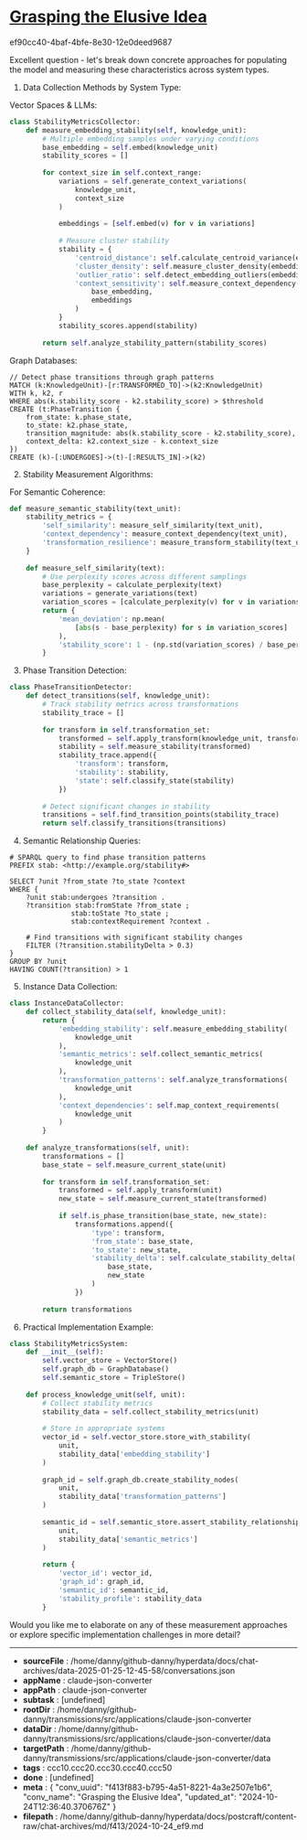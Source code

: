 # [Grasping the Elusive Idea](https://claude.ai/chat/f413f883-b795-4a51-8221-4a3e2507e1b6)

ef90cc40-4baf-4bfe-8e30-12e0deed9687

 Excellent question - let's break down concrete approaches for populating the model and measuring these characteristics across system types.

1. Data Collection Methods by System Type:

Vector Spaces & LLMs:
```python
class StabilityMetricsCollector:
    def measure_embedding_stability(self, knowledge_unit):
        # Multiple embedding samples under varying conditions
        base_embedding = self.embed(knowledge_unit)
        stability_scores = []
        
        for context_size in self.context_range:
            variations = self.generate_context_variations(
                knowledge_unit, 
                context_size
            )
            
            embeddings = [self.embed(v) for v in variations]
            
            # Measure cluster stability
            stability = {
                'centroid_distance': self.calculate_centroid_variance(embeddings),
                'cluster_density': self.measure_cluster_density(embeddings),
                'outlier_ratio': self.detect_embedding_outliers(embeddings),
                'context_sensitivity': self.measure_context_dependency(
                    base_embedding,
                    embeddings
                )
            }
            stability_scores.append(stability)
            
        return self.analyze_stability_pattern(stability_scores)
```

Graph Databases:
```cypher
// Detect phase transitions through graph patterns
MATCH (k:KnowledgeUnit)-[r:TRANSFORMED_TO]->(k2:KnowledgeUnit)
WITH k, k2, r
WHERE abs(k.stability_score - k2.stability_score) > $threshold
CREATE (t:PhaseTransition {
    from_state: k.phase_state,
    to_state: k2.phase_state,
    transition_magnitude: abs(k.stability_score - k2.stability_score),
    context_delta: k2.context_size - k.context_size
})
CREATE (k)-[:UNDERGOES]->(t)-[:RESULTS_IN]->(k2)
```

2. Stability Measurement Algorithms:

For Semantic Coherence:
```python
def measure_semantic_stability(text_unit):
    stability_metrics = {
        'self_similarity': measure_self_similarity(text_unit),
        'context_dependency': measure_context_dependency(text_unit),
        'transformation_resilience': measure_transform_stability(text_unit)
    }
    
    def measure_self_similarity(text):
        # Use perplexity scores across different samplings
        base_perplexity = calculate_perplexity(text)
        variations = generate_variations(text)
        variation_scores = [calculate_perplexity(v) for v in variations]
        return {
            'mean_deviation': np.mean(
                [abs(s - base_perplexity) for s in variation_scores]
            ),
            'stability_score': 1 - (np.std(variation_scores) / base_perplexity)
        }
```

3. Phase Transition Detection:

```python
class PhaseTransitionDetector:
    def detect_transitions(self, knowledge_unit):
        # Track stability metrics across transformations
        stability_trace = []
        
        for transform in self.transformation_set:
            transformed = self.apply_transform(knowledge_unit, transform)
            stability = self.measure_stability(transformed)
            stability_trace.append({
                'transform': transform,
                'stability': stability,
                'state': self.classify_state(stability)
            })
        
        # Detect significant changes in stability
        transitions = self.find_transition_points(stability_trace)
        return self.classify_transitions(transitions)
```

4. Semantic Relationship Queries:

```sparql
# SPARQL query to find phase transition patterns
PREFIX stab: <http://example.org/stability#>

SELECT ?unit ?from_state ?to_state ?context
WHERE {
    ?unit stab:undergoes ?transition .
    ?transition stab:fromState ?from_state ;
               stab:toState ?to_state ;
               stab:contextRequirement ?context .
    
    # Find transitions with significant stability changes
    FILTER (?transition.stabilityDelta > 0.3)
}
GROUP BY ?unit
HAVING COUNT(?transition) > 1
```

5. Instance Data Collection:

```python
class InstanceDataCollector:
    def collect_stability_data(self, knowledge_unit):
        return {
            'embedding_stability': self.measure_embedding_stability(
                knowledge_unit
            ),
            'semantic_metrics': self.collect_semantic_metrics(
                knowledge_unit
            ),
            'transformation_patterns': self.analyze_transformations(
                knowledge_unit
            ),
            'context_dependencies': self.map_context_requirements(
                knowledge_unit
            )
        }
    
    def analyze_transformations(self, unit):
        transformations = []
        base_state = self.measure_current_state(unit)
        
        for transform in self.transformation_set:
            transformed = self.apply_transform(unit)
            new_state = self.measure_current_state(transformed)
            
            if self.is_phase_transition(base_state, new_state):
                transformations.append({
                    'type': transform,
                    'from_state': base_state,
                    'to_state': new_state,
                    'stability_delta': self.calculate_stability_delta(
                        base_state, 
                        new_state
                    )
                })
        
        return transformations
```

6. Practical Implementation Example:

```python
class StabilityMetricsSystem:
    def __init__(self):
        self.vector_store = VectorStore()
        self.graph_db = GraphDatabase()
        self.semantic_store = TripleStore()
        
    def process_knowledge_unit(self, unit):
        # Collect stability metrics
        stability_data = self.collect_stability_metrics(unit)
        
        # Store in appropriate systems
        vector_id = self.vector_store.store_with_stability(
            unit, 
            stability_data['embedding_stability']
        )
        
        graph_id = self.graph_db.create_stability_nodes(
            unit, 
            stability_data['transformation_patterns']
        )
        
        semantic_id = self.semantic_store.assert_stability_relationships(
            unit, 
            stability_data['semantic_metrics']
        )
        
        return {
            'vector_id': vector_id,
            'graph_id': graph_id,
            'semantic_id': semantic_id,
            'stability_profile': stability_data
        }
```

Would you like me to elaborate on any of these measurement approaches or explore specific implementation challenges in more detail?

---

* **sourceFile** : /home/danny/github-danny/hyperdata/docs/chat-archives/data-2025-01-25-12-45-58/conversations.json
* **appName** : claude-json-converter
* **appPath** : claude-json-converter
* **subtask** : [undefined]
* **rootDir** : /home/danny/github-danny/transmissions/src/applications/claude-json-converter
* **dataDir** : /home/danny/github-danny/transmissions/src/applications/claude-json-converter/data
* **targetPath** : /home/danny/github-danny/transmissions/src/applications/claude-json-converter/data
* **tags** : ccc10.ccc20.ccc30.ccc40.ccc50
* **done** : [undefined]
* **meta** : {
  "conv_uuid": "f413f883-b795-4a51-8221-4a3e2507e1b6",
  "conv_name": "Grasping the Elusive Idea",
  "updated_at": "2024-10-24T12:36:40.370676Z"
}
* **filepath** : /home/danny/github-danny/hyperdata/docs/postcraft/content-raw/chat-archives/md/f413/2024-10-24_ef9.md